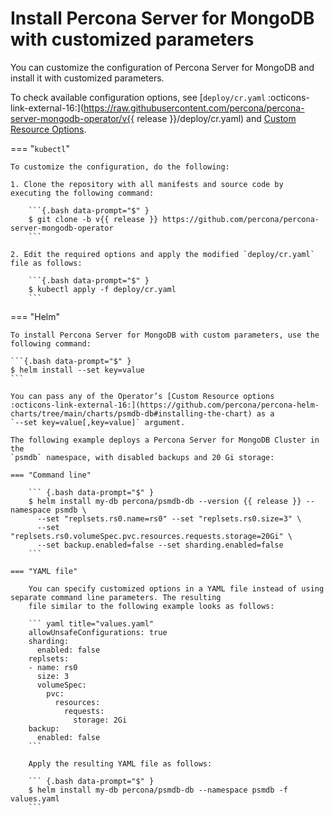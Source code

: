 # Install Percona Server for MongoDB with customized parameters

You can customize the configuration of Percona Server for MongoDB and install it with customized parameters.

To check available configuration options, see [`deploy/cr.yaml`  :octicons-link-external-16:](https://raw.githubusercontent.com/percona/percona-server-mongodb-operator/v{{ release }}/deploy/cr.yaml) and [Custom Resource Options](operator.md).

=== "`kubectl`"

    To customize the configuration, do the following:

    1. Clone the repository with all manifests and source code by executing the following command:

        ```{.bash data-prompt="$" }
        $ git clone -b v{{ release }} https://github.com/percona/percona-server-mongodb-operator
        ```

    2. Edit the required options and apply the modified `deploy/cr.yaml` file as follows:

        ```{.bash data-prompt="$" }
        $ kubectl apply -f deploy/cr.yaml
        ```


=== "Helm"

    To install Percona Server for MongoDB with custom parameters, use the following command:
    
    ```{.bash data-prompt="$" }
    $ helm install --set key=value
    ```

    You can pass any of the Operator’s [Custom Resource options  :octicons-link-external-16:](https://github.com/percona/percona-helm-charts/tree/main/charts/psmdb-db#installing-the-chart) as a
    `--set key=value[,key=value]` argument.

    The following example deploys a Percona Server for MongoDB Cluster in the
    `psmdb` namespace, with disabled backups and 20 Gi storage:

    === "Command line"

        ``` {.bash data-prompt="$" }
        $ helm install my-db percona/psmdb-db --version {{ release }} --namespace psmdb \
          --set "replsets.rs0.name=rs0" --set "replsets.rs0.size=3" \
          --set "replsets.rs0.volumeSpec.pvc.resources.requests.storage=20Gi" \
          --set backup.enabled=false --set sharding.enabled=false
        ``` 

    === "YAML file"

        You can specify customized options in a YAML file instead of using separate command line parameters. The resulting
        file similar to the following example looks as follows:        

        ``` yaml title="values.yaml"
        allowUnsafeConfigurations: true
        sharding:
          enabled: false
        replsets:
        - name: rs0
          size: 3
          volumeSpec:
            pvc:
              resources:
                requests:
                  storage: 2Gi
        backup:
          enabled: false
        ```        

        Apply the resulting YAML file as follows:        

        ``` {.bash data-prompt="$" }
        $ helm install my-db percona/psmdb-db --namespace psmdb -f values.yaml
        ```


 
